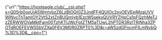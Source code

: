 {"url":"https://hosteagle.club/__cpi.php?s=Q05rb0oxUjA5WmtybzZ6LzBIOGt0Z3JndFF4QUlOc2syOEVEejMzaUVVWlNycThTamlOY2VtS2xtZnBUQmIyb1EzcW5sekxQUVRYZHpCa1pFQzhMeTJzZERWWGVaMktFam00TzhKTlJWcFptZTM5aTUwL2hPTDR3RzlTRjNha3ZPOTdROEFEVW55bVZXa0F6V3M0R0ZRPT0%3D&r=aW5zdGFncmFtLmNvbQ%3D%3D&__cpo=1"}

